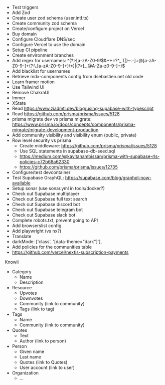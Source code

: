 - Test triggers
- Add Zod
- Create user zod schema (user.intf.ts)
- Create community zod schema
- Create/configure project on Vercel
- Buy domain
- Configure Cloudflare DNS/sec
- Configure Vercel to use the domain
- Setup CI pipeline
- Create environment branches
- Add regex for usernames: ^(?>[a-zA-Z0-9!$&*+=?^_`{|}~.-]+@[a-zA-Z0-9-]+(?:\.[a-zA-Z0-9-]+)\*)|(?>[_.@A-Za-z0-9-]+)$
- Add blacklist for usernames
- Retrieve mdx-components config from dsebastien.net old code
- Learn framer motion
- Use Tailwind UI
- Remove ChakraUI
- Immer
- XState
- Read https://www.ziadmtl.dev/blog/using-supabase-with-typescript
- Read https://github.com/prisma/prisma/issues/5128
- prisma migrate dev vs prisma migrate: https://www.prisma.io/docs/concepts/components/prisma-migrate/migrate-development-production
- Add community visibility and visibility enum (public, private)
- Row level security vs prisma
  - Create middleware: https://github.com/prisma/prisma/issues/5128
  - Use SQL statements in supabase-db-seed.sql
  - https://medium.com/@kavitanambissan/prisma-with-supabase-rls-policies-c72b68a62330
  - https://github.com/prisma/prisma/issues/12735
- Configure/test devcontainer
- Test Supabase GraphQL: https://supabase.com/blog/graphql-now-available
- Setup sonar (use sonar.yml in tools/docker?)
- Check out Supabase multiplayer
- Check out Supabase full text search
- Check out Supabase discord bot
- Check out Supabase telegram bot
- Check out Supabase slack bot
- Complete robots.txt, prevent going to API
- Add browserslist config
- Add playwright (vs nx?)
- Translate
- darkMode: ['class', '[data-theme="dark"]'],
- Add policies for the communities table
- https://github.com/vercel/nextjs-subscription-payments

Knowii

- Category
  - Name
  - Description
- Resource
  - Upvotes
  - Downvotes
  - Community (link to community)
  - Tags (link to tag)
- Tags
  - Name
  - Community (link to community)
- Quotes
  - Text
  - Author (link to person)
- Person
  - Given name
  - Last name
  - Quotes (link to Quotes)
  - User account (link to user)
- Organization
  - ...
